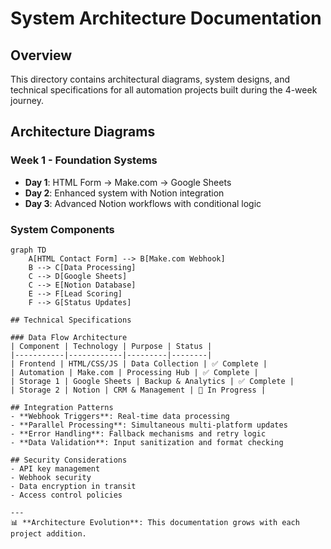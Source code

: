 # System Architecture Documentation

## Overview
This directory contains architectural diagrams, system designs, and technical specifications for all automation projects built during the 4-week journey.

## Architecture Diagrams

### Week 1 - Foundation Systems
- **Day 1**: HTML Form → Make.com → Google Sheets
- **Day 2**: Enhanced system with Notion integration  
- **Day 3**: Advanced Notion workflows with conditional logic

### System Components
```mermaid
graph TD
    A[HTML Contact Form] --> B[Make.com Webhook]
    B --> C[Data Processing]
    C --> D[Google Sheets]
    C --> E[Notion Database]
    E --> F[Lead Scoring]
    F --> G[Status Updates]

## Technical Specifications

### Data Flow Architecture
| Component | Technology | Purpose | Status |
|-----------|------------|---------|--------|
| Frontend | HTML/CSS/JS | Data Collection | ✅ Complete |
| Automation | Make.com | Processing Hub | ✅ Complete |
| Storage 1 | Google Sheets | Backup & Analytics | ✅ Complete |
| Storage 2 | Notion | CRM & Management | 🚧 In Progress |

## Integration Patterns
- **Webhook Triggers**: Real-time data processing
- **Parallel Processing**: Simultaneous multi-platform updates
- **Error Handling**: Fallback mechanisms and retry logic
- **Data Validation**: Input sanitization and format checking

## Security Considerations
- API key management
- Webhook security
- Data encryption in transit
- Access control policies

---
📊 **Architecture Evolution**: This documentation grows with each project addition.

